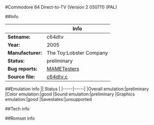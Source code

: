 #Commodore 64 Direct-to-TV (Version 2 050711) (PAL)

##Info

||Info|
|-----|-----|
|**Setname:**|c64dtv
|**Year:**|2005
|**Manufacturer:**|The Toy:Lobster Company
|**Status:**|preliminary
|**Bug reports:**|[MAMETesters](http://mametesters.org/view_all_set.php?type=1&temporary=y&search=c64dtv.c)
|**Source file:**|[c64dtv.c](https://github.com/mamedev/mame/blob/master/src/mess/drivers/c64dtv.c)

##Emulation info
|| Status |
|-----|-----|
|Overall emulation:|preliminary
|Color emulation:|good
|Sound emulation:|preliminary
|Graphics emulation:|good
|Savestates:|unsupported

##Tech info

##Romset info

<!--- START OF EDITED COMMENT DO NOT TOUCH TEXT ABOVE-->
